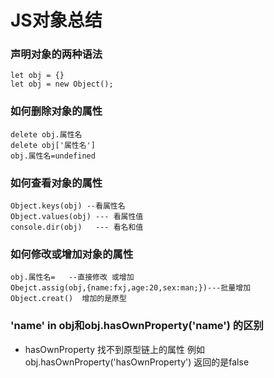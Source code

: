 # JS对象总结
### 声明对象的两种语法
 ```
 let obj = {} 
 let obj = new Object();
 ```
 ### 如何删除对象的属性
 ```
 delete obj.属性名  
 delete obj['属性名']  
 obj.属性名=undefined
 ```
 ### 如何查看对象的属性
 ```
 Object.keys(obj) --看属性名
 Object.values(obj) --- 看属性值
 console.dir(obj)   --- 看名和值
 ```
 ### 如何修改或增加对象的属性
 ```
 obj.属性名=   --直接修改 或增加
 Obejct.assig(obj,{name:fxj,age:20,sex:man;})---批量增加
 Object.creat()  增加的是原型   
 ```
 ### 'name' in obj和obj.hasOwnProperty('name') 的区别
  *  hasOwnProperty  找不到原型链上的属性   例如 obj.hasOwnProperty('hasOwnProperty')  返回的是false
  
